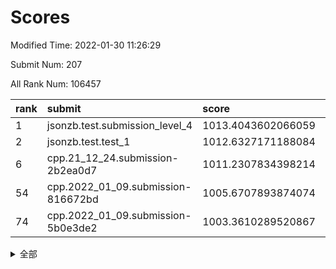 # Scores

Modified Time: 2022-01-30 11:26:29

Submit Num: 207

All Rank Num: 106457

| rank |               submit               |       score        |       sigma        | pk_num |
| :--- | :--------------------------------- | :----------------- | :----------------- | :----- |
| 1    | jsonzb.test.submission_level_4     | 1013.4043602066059 | 0.8141758955507001 | 2059   |
| 2    | jsonzb.test.test_1                 | 1012.6327171188084 | 0.7709769567602678 | 2059   |
| 6    | cpp.21_12_24.submission-2b2ea0d7   | 1011.2307834398214 | 0.8069901810627428 | 2057   |
| 54   | cpp.2022_01_09.submission-816672bd | 1005.6707893874074 | 0.7098966497290892 | 2055   |
| 74   | cpp.2022_01_09.submission-5b0e3de2 | 1003.3610289520867 | 0.7181329399914174 | 2060   |


<details>
<summary>全部</summary>

| rank |                 submit                 |       score        |       sigma        | pk_num |
| :--- | :------------------------------------- | :----------------- | :----------------- | :----- |
| 1    | jsonzb.test.submission_level_4         | 1013.4043602066059 | 0.8141758955507001 | 2059   |
| 2    | jsonzb.test.test_1                     | 1012.6327171188084 | 0.7709769567602678 | 2059   |
| 3    | gobigger.level_3.submission_level_3_24 | 1011.3030549175812 | 0.7510465068511735 | 2058   |
| 4    | gobigger.level_3.submission_level_3_16 | 1011.2968425239796 | 0.7665003595225195 | 2053   |
| 5    | gobigger.level_3.submission_level_3_3  | 1011.2586988714983 | 0.7811994824708374 | 2060   |
| 6    | cpp.21_12_24.submission-2b2ea0d7       | 1011.2307834398214 | 0.8069901810627428 | 2057   |
| 7    | gobigger.level_3.submission_level_3_6  | 1011.2165728097194 | 0.7841339924822458 | 2055   |
| 8    | gobigger.level_3.submission_level_3_45 | 1011.2048746591934 | 0.7774597834959752 | 2056   |
| 9    | gobigger.level_3.submission_level_3_0  | 1011.1159649806017 | 0.7668371648919854 | 2063   |
| 10   | gobigger.level_3.submission_level_3_31 | 1010.9294012819105 | 0.7690362326569488 | 2056   |
| 11   | gobigger.level_3.submission_level_3_35 | 1010.8449330115862 | 0.8030586998703151 | 2059   |
| 12   | gobigger.level_3.submission_level_3_22 | 1010.776271084863  | 0.757514910479291  | 2062   |
| 13   | gobigger.level_3.submission_level_3_30 | 1010.7616789636302 | 0.7657612286702762 | 2057   |
| 14   | gobigger.level_3.submission_level_3_10 | 1010.6256356471822 | 0.7726025045567746 | 2056   |
| 15   | gobigger.level_3.submission_level_3_25 | 1010.6075840433163 | 0.7695677484727227 | 2060   |
| 16   | gobigger.level_3.submission_level_3_7  | 1010.5491174730336 | 0.7759422284145324 | 2047   |
| 17   | gobigger.level_3.submission_level_3_34 | 1010.3415625019892 | 0.7547800269056605 | 2060   |
| 18   | gobigger.level_3.submission_level_3_17 | 1010.3265559649175 | 0.7653764757107676 | 2060   |
| 19   | gobigger.level_3.submission_level_3_46 | 1010.3157952755377 | 0.764298937627418  | 2054   |
| 20   | gobigger.level_3.submission_level_3_43 | 1010.2754926010944 | 0.7647393131276387 | 2055   |
| 21   | gobigger.level_3.submission_level_3_33 | 1010.274321212654  | 0.7793823523190632 | 2056   |
| 22   | gobigger.level_3.submission_level_3_32 | 1010.21942746219   | 0.7704093010639764 | 2061   |
| 23   | gobigger.level_3.submission_level_3_20 | 1010.2178967400566 | 0.7641924686705949 | 2058   |
| 24   | gobigger.level_3.submission_level_3_39 | 1010.2001140046945 | 0.7718591090708226 | 2057   |
| 25   | gobigger.level_3.submission_level_3_48 | 1010.1499369858294 | 0.7481907888672817 | 2059   |
| 26   | gobigger.level_3.submission_level_3_28 | 1010.032779167417  | 0.7815460027568336 | 2059   |
| 27   | gobigger.level_3.submission_level_3_1  | 1009.9021260005641 | 0.7680110731429866 | 2057   |
| 28   | gobigger.level_3.submission_level_3_14 | 1009.8688906625109 | 0.7753854341735282 | 2062   |
| 29   | gobigger.level_3.submission_level_3_5  | 1009.847500277946  | 0.7537154937942233 | 2055   |
| 30   | gobigger.level_3.submission_level_3_12 | 1009.8325577538322 | 0.7448862281198206 | 2061   |
| 31   | gobigger.level_3.submission_level_3_21 | 1009.8195115863922 | 0.7734712856223576 | 2062   |
| 32   | gobigger.level_3.submission_level_3_4  | 1009.7899496379016 | 0.7515138822175269 | 2057   |
| 33   | gobigger.level_3.submission_level_3_19 | 1009.7826295198912 | 0.770170647369136  | 2052   |
| 34   | gobigger.level_3.submission_level_3_26 | 1009.7525108831776 | 0.7560594465041344 | 2059   |
| 35   | gobigger.level_3.submission_level_3_27 | 1009.7074570996726 | 0.7457367189983143 | 2056   |
| 36   | gobigger.level_3.submission_level_3_47 | 1009.6905272516491 | 0.7718118439127573 | 2054   |
| 37   | gobigger.level_3.submission_level_3_18 | 1009.6134427668571 | 0.7534664193809774 | 2054   |
| 38   | gobigger.level_3.submission_level_3_42 | 1009.6056476097148 | 0.7561166104245151 | 2058   |
| 39   | gobigger.level_3.submission_level_3_29 | 1009.5711428102958 | 0.7760086118257804 | 2057   |
| 40   | gobigger.level_3.submission_level_3_41 | 1009.526247775151  | 0.7850112765160457 | 2052   |
| 41   | gobigger.level_3.submission_level_3_9  | 1009.4798394263634 | 0.7388674460347361 | 2055   |
| 42   | gobigger.level_3.submission_level_3_15 | 1009.4217921261006 | 0.748038333775898  | 2055   |
| 43   | gobigger.level_3.submission_level_3_11 | 1009.3294584045339 | 0.7579081497956258 | 2061   |
| 44   | gobigger.level_3.submission_level_3_49 | 1009.224870663943  | 0.7767407332752403 | 2060   |
| 45   | gobigger.level_3.submission_level_3_23 | 1009.1744214781756 | 0.7486367071665582 | 2058   |
| 46   | gobigger.level_3.submission_level_3_36 | 1009.0907929576354 | 0.7546384530389314 | 2055   |
| 47   | gobigger.level_3.submission_level_3_13 | 1009.0289468295971 | 0.7555754644406348 | 2056   |
| 48   | gobigger.level_3.submission_level_3_8  | 1008.8687890499416 | 0.7542825401806734 | 2058   |
| 49   | gobigger.level_3.submission_level_3_2  | 1008.8649219451916 | 0.7493855190806904 | 2053   |
| 50   | gobigger.level_3.submission_level_3_38 | 1008.8184975276073 | 0.7446463687162305 | 2063   |
| 51   | gobigger.level_3.submission_level_3_44 | 1008.7975527757841 | 0.7428948027828962 | 2053   |
| 52   | gobigger.level_3.submission_level_3_37 | 1008.2836619472929 | 0.7550743112391003 | 2056   |
| 53   | gobigger.level_3.submission_level_3_40 | 1008.0414109124471 | 0.7451240810738468 | 2054   |
| 54   | cpp.2022_01_09.submission-816672bd     | 1005.6707893874074 | 0.7098966497290892 | 2055   |
| 55   | gobigger.level_1.submission_level_1_47 | 1004.6095537695902 | 0.72249366756975   | 2057   |
| 56   | gobigger.level_1.submission_level_1_20 | 1004.4670387715996 | 0.708047247544101  | 2053   |
| 57   | gobigger.level_1.submission_level_1_27 | 1004.4086199353465 | 0.7286240810725971 | 2059   |
| 58   | gobigger.level_1.submission_level_1_21 | 1004.402887588108  | 0.7155472579107099 | 2057   |
| 59   | gobigger.level_1.submission_level_1_34 | 1004.3663685661281 | 0.7160569865302499 | 2055   |
| 60   | gobigger.level_1.submission_level_1_19 | 1004.2571875883405 | 0.721688380371097  | 2059   |
| 61   | gobigger.level_1.submission_level_1_38 | 1004.0411499447179 | 0.7138334210742344 | 2056   |
| 62   | gobigger.level_1.submission_level_1_44 | 1004.015252346387  | 0.7254715603226848 | 2057   |
| 63   | gobigger.level_1.submission_level_1_15 | 1003.9844256509322 | 0.7169489611197668 | 2055   |
| 64   | gobigger.level_1.submission_level_1_33 | 1003.9484030310356 | 0.7192257589886843 | 2055   |
| 65   | gobigger.level_1.submission_level_1_14 | 1003.8817934470693 | 0.7149579455178227 | 2060   |
| 66   | gobigger.level_1.submission_level_1_17 | 1003.7136039215917 | 0.7299139035302683 | 2058   |
| 67   | gobigger.level_1.submission_level_1_1  | 1003.6130597227314 | 0.7196807462102844 | 2058   |
| 68   | gobigger.level_1.submission_level_1_26 | 1003.5839661913046 | 0.7091497695359072 | 2062   |
| 69   | gobigger.level_1.submission_level_1_9  | 1003.5006433973574 | 0.7159011107795954 | 2052   |
| 70   | gobigger.level_1.submission_level_1_29 | 1003.4848450453312 | 0.704427419315151  | 2056   |
| 71   | gobigger.level_1.submission_level_1_24 | 1003.4657224704478 | 0.7124065339519107 | 2057   |
| 72   | gobigger.level_1.submission_level_1_5  | 1003.4400092043253 | 0.7073696639202841 | 2061   |
| 73   | gobigger.level_1.submission_level_1_28 | 1003.3924261488063 | 0.71186923854074   | 2056   |
| 74   | cpp.2022_01_09.submission-5b0e3de2     | 1003.3610289520867 | 0.7181329399914174 | 2060   |
| 75   | gobigger.level_1.submission_level_1_42 | 1003.3217012559768 | 0.7170831642857628 | 2057   |
| 76   | gobigger.level_1.submission_level_1_4  | 1003.3044261759118 | 0.7107020928300956 | 2059   |
| 77   | gobigger.level_1.submission_level_1_23 | 1003.2566270186235 | 0.7205577949800052 | 2059   |
| 78   | gobigger.level_1.submission_level_1_49 | 1003.2111327810301 | 0.7215755569509422 | 2054   |
| 79   | gobigger.level_1.submission_level_1_8  | 1003.1532838746266 | 0.7100304531734632 | 2056   |
| 80   | gobigger.level_1.submission_level_1_48 | 1003.1376586857664 | 0.7073114696820911 | 2060   |
| 81   | gobigger.level_1.submission_level_1_40 | 1003.1121203767844 | 0.7215269549167683 | 2050   |
| 82   | gobigger.level_1.submission_level_1_31 | 1002.9623600405381 | 0.7095272629346373 | 2054   |
| 83   | gobigger.level_1.submission_level_1_13 | 1002.953532658357  | 0.7195670148230706 | 2053   |
| 84   | gobigger.level_1.submission_level_1_6  | 1002.8975978086569 | 0.713093004568275  | 2058   |
| 85   | gobigger.level_1.submission_level_1_45 | 1002.8683107136163 | 0.7107221393295945 | 2060   |
| 86   | gobigger.level_1.submission_level_1_36 | 1002.7763315970288 | 0.7119642380325617 | 2060   |
| 87   | gobigger.level_1.submission_level_1_0  | 1002.7109346653217 | 0.7153908857242084 | 2054   |
| 88   | gobigger.level_1.submission_level_1_30 | 1002.7095416848756 | 0.7175916678082962 | 2057   |
| 89   | gobigger.level_1.submission_level_1_37 | 1002.6802905023344 | 0.7105956195182249 | 2058   |
| 90   | gobigger.level_1.submission_level_1_18 | 1002.6702665541359 | 0.7124988584090773 | 2060   |
| 91   | gobigger.level_1.submission_level_1_22 | 1002.6466899107412 | 0.7304048718473454 | 2058   |
| 92   | gobigger.level_1.submission_level_1_16 | 1002.6272018921042 | 0.7178966845946085 | 2058   |
| 93   | gobigger.level_1.submission_level_1_7  | 1002.6153944921139 | 0.7225337139125766 | 2058   |
| 94   | gobigger.level_1.submission_level_1_46 | 1002.4782855241128 | 0.7126827737612671 | 2057   |
| 95   | gobigger.level_1.submission_level_1_11 | 1002.4458666897353 | 0.712949615281079  | 2057   |
| 96   | gobigger.level_1.submission_level_1_39 | 1002.3603985504672 | 0.7203123276302986 | 2051   |
| 97   | gobigger.level_1.submission_level_1_12 | 1002.1997413918652 | 0.7168000404666701 | 2059   |
| 98   | gobigger.level_1.submission_level_1_35 | 1002.0846664527725 | 0.7127024489761207 | 2059   |
| 99   | gobigger.level_1.submission_level_1_3  | 1002.0663510618864 | 0.7076563797983159 | 2054   |
| 100  | gobigger.level_1.submission_level_1_41 | 1002.0231909130234 | 0.7080862393977203 | 2059   |
| 101  | gobigger.level_1.submission_level_1_32 | 1001.9985496198927 | 0.7161971063703255 | 2057   |
| 102  | gobigger.level_1.submission_level_1_25 | 1001.8444041170857 | 0.7093527227356974 | 2060   |
| 103  | gobigger.level_1.submission_level_1_2  | 1001.8047429830798 | 0.7055866269461061 | 2059   |
| 104  | gobigger.level_1.submission_level_1_43 | 1001.6546704065794 | 0.7073709232779275 | 2056   |
| 105  | gobigger.level_1.submission_level_1_10 | 1001.354509575852  | 0.7157526536605483 | 2048   |
| 106  | gobigger.random.submission_random_15   | 997.5467822540777  | 0.7033822996320713 | 2047   |
| 107  | gobigger.random.submission_random_10   | 997.1179144065587  | 0.7078151443438706 | 2055   |
| 108  | gobigger.random.submission_random_9    | 996.9610993920664  | 0.711400497563209  | 2052   |
| 109  | gobigger.random.submission_random_6    | 996.8405298616628  | 0.7068222714846537 | 2052   |
| 110  | gobigger.random.submission_random_48   | 996.6876267932489  | 0.7014660996079649 | 2057   |
| 111  | gobigger.random.submission_random_35   | 996.6835628631405  | 0.6979249453821572 | 2060   |
| 112  | gobigger.random.submission_random_26   | 996.6803428459524  | 0.712303866428016  | 2062   |
| 113  | gobigger.random.submission_random_24   | 996.6633555919809  | 0.7075325449330556 | 2055   |
| 114  | gobigger.random.submission_random_4    | 996.6055090335262  | 0.7015559452461879 | 2060   |
| 115  | gobigger.random.submission_random_3    | 996.5418246123135  | 0.7140720666412159 | 2055   |
| 116  | gobigger.random.submission_random_13   | 996.5402421964218  | 0.7063682529344838 | 2062   |
| 117  | gobigger.random.submission_random_29   | 996.5381868209472  | 0.7044398733704113 | 2056   |
| 118  | gobigger.random.submission_random_38   | 996.3823067465268  | 0.7078958831922253 | 2064   |
| 119  | gobigger.random.submission_random_11   | 996.3649199454003  | 0.7035288193389037 | 2054   |
| 120  | gobigger.random.submission_random_37   | 996.3332024580654  | 0.7109635786911587 | 2053   |
| 121  | gobigger.random.submission_random_39   | 996.3227639867331  | 0.7002970855836064 | 2059   |
| 122  | gobigger.random.submission_random_5    | 996.3109084963091  | 0.7057055753795038 | 2061   |
| 123  | gobigger.random.submission_random_19   | 996.2941020028917  | 0.6984970188927739 | 2061   |
| 124  | gobigger.random.submission_random_44   | 996.2557977503293  | 0.7313373023373977 | 2059   |
| 125  | gobigger.random.submission_random_40   | 996.2206760906837  | 0.7123160429872655 | 2057   |
| 126  | gobigger.random.submission_random_0    | 996.0832215000447  | 0.7194637138633018 | 2047   |
| 127  | gobigger.random.submission_random_21   | 996.0165933371054  | 0.7205445637184898 | 2060   |
| 128  | gobigger.random.submission_random_30   | 995.9897328393552  | 0.724880941644089  | 2055   |
| 129  | gobigger.random.submission_random_32   | 995.9882449824062  | 0.7151505037859133 | 2056   |
| 130  | gobigger.random.submission_random_23   | 995.9524662571981  | 0.7108711311803738 | 2063   |
| 131  | gobigger.random.submission_random_46   | 995.8825670178157  | 0.7100311564618306 | 2053   |
| 132  | gobigger.random.submission_random_34   | 995.8814228367102  | 0.7217327689100619 | 2053   |
| 133  | gobigger.random.submission_random_8    | 995.8112386764493  | 0.70124774302183   | 2059   |
| 134  | gobigger.random.submission_random_18   | 995.745660882372   | 0.7089899449671869 | 2060   |
| 135  | gobigger.random.submission_random_45   | 995.7434973280583  | 0.7095543756673018 | 2061   |
| 136  | gobigger.random.submission_random_12   | 995.6997703844593  | 0.7145886449005572 | 2059   |
| 137  | gobigger.random.submission_random_43   | 995.6033680219576  | 0.7140386638016792 | 2058   |
| 138  | gobigger.random.submission_random_22   | 995.5969472910139  | 0.7079729160790782 | 2054   |
| 139  | gobigger.random.submission_random_42   | 995.5942122278589  | 0.72704821218081   | 2059   |
| 140  | gobigger.random.submission_random_28   | 995.5482757441081  | 0.709891525424588  | 2060   |
| 141  | gobigger.random.submission_random_16   | 995.4587680700593  | 0.7242153284885123 | 2053   |
| 142  | gobigger.random.submission_random_47   | 995.4344871835693  | 0.7164463990876342 | 2058   |
| 143  | gobigger.random.submission_random_2    | 995.3453737633813  | 0.7156513967710317 | 2061   |
| 144  | gobigger.random.submission_random_14   | 995.3443327847341  | 0.7242567595449152 | 2061   |
| 145  | gobigger.random.submission_random_33   | 995.332710230526   | 0.7182609150414532 | 2063   |
| 146  | gobigger.random.submission_random_7    | 995.3122013078407  | 0.7301534815157231 | 2062   |
| 147  | gobigger.random.submission_random_17   | 995.2548107413847  | 0.7227733788515058 | 2057   |
| 148  | gobigger.random.submission_random_31   | 995.2284781377115  | 0.7073955746537282 | 2057   |
| 149  | gobigger.random.submission_random_25   | 995.135802335336   | 0.7030482214982825 | 2058   |
| 150  | gobigger.random.submission_random_27   | 995.1315603374829  | 0.7053511022259744 | 2055   |
| 151  | gobigger.random.submission_random_36   | 995.1144935388538  | 0.7110888810165418 | 2053   |
| 152  | gobigger.random.submission_random_49   | 995.0724861380609  | 0.7130295586735584 | 2057   |
| 153  | gobigger.random.submission_random_20   | 994.8352025124871  | 0.724780324144247  | 2055   |
| 154  | gobigger.random.submission_random_41   | 994.7988993223622  | 0.7201495604263243 | 2059   |
| 155  | gobigger.random.submission_random_1    | 994.424953885976   | 0.7176243304668003 | 2061   |
| 156  | gobigger.level_2.submission_level_2_15 | 994.2382388925934  | 0.7170301352819689 | 2057   |
| 157  | gobigger.level_2.submission_level_2_41 | 994.1067621944813  | 0.7394563368206332 | 2059   |
| 158  | gobigger.level_2.submission_level_2_19 | 993.6647597947235  | 0.7419357368402671 | 2058   |
| 159  | gobigger.level_2.submission_level_2_49 | 993.5357799970163  | 0.7275281754820103 | 2054   |
| 160  | gobigger.level_2.submission_level_2_0  | 993.4671495120688  | 0.733393288859448  | 2060   |
| 161  | gobigger.level_2.submission_level_2_36 | 993.3839499727698  | 0.7482420610187638 | 2055   |
| 162  | gobigger.level_2.submission_level_2_30 | 993.0306637961963  | 0.7250015199573719 | 2055   |
| 163  | gobigger.level_2.submission_level_2_2  | 993.0017868418706  | 0.740395103502706  | 2057   |
| 164  | gobigger.level_2.submission_level_2_45 | 992.8258139379634  | 0.7232600623517103 | 2054   |
| 165  | gobigger.level_2.submission_level_2_17 | 992.803652361544   | 0.7230306422461524 | 2054   |
| 166  | gobigger.level_2.submission_level_2_40 | 992.7936299649941  | 0.7380575143378237 | 2062   |
| 167  | gobigger.level_2.submission_level_2_38 | 992.7890696720882  | 0.7496332334078628 | 2061   |
| 168  | gobigger.level_2.submission_level_2_33 | 992.5447579706425  | 0.7324995969592448 | 2062   |
| 169  | gobigger.level_2.submission_level_2_42 | 992.5202696063877  | 0.7406902903030499 | 2059   |
| 170  | gobigger.level_2.submission_level_2_35 | 992.5028094328179  | 0.7345256832274836 | 2061   |
| 171  | gobigger.level_2.submission_level_2_21 | 992.4795365199133  | 0.7479544361710061 | 2049   |
| 172  | gobigger.level_2.submission_level_2_1  | 992.4699889910971  | 0.7402875240955421 | 2056   |
| 173  | gobigger.level_2.submission_level_2_46 | 992.444651604553   | 0.7417074400741382 | 2055   |
| 174  | gobigger.level_2.submission_level_2_34 | 992.4321421671348  | 0.7405360450719922 | 2062   |
| 175  | gobigger.level_2.submission_level_2_37 | 992.3361862485443  | 0.7602908810152771 | 2061   |
| 176  | gobigger.level_2.submission_level_2_29 | 992.3181691016651  | 0.7400225117846749 | 2057   |
| 177  | gobigger.level_2.submission_level_2_39 | 992.3180171824978  | 0.7441778738106647 | 2059   |
| 178  | gobigger.level_2.submission_level_2_9  | 992.2948310870923  | 0.7334429761512994 | 2054   |
| 179  | gobigger.level_2.submission_level_2_7  | 992.2729724489252  | 0.7460566847882807 | 2049   |
| 180  | gobigger.level_2.submission_level_2_44 | 992.1552725635096  | 0.7350998307917126 | 2053   |
| 181  | gobigger.level_2.submission_level_2_13 | 992.1483539398978  | 0.7296999561292543 | 2059   |
| 182  | gobigger.level_2.submission_level_2_26 | 992.1190076813843  | 0.7436051146108004 | 2053   |
| 183  | gobigger.level_2.submission_level_2_47 | 992.0992783071606  | 0.7300644187559244 | 2059   |
| 184  | gobigger.level_2.submission_level_2_8  | 992.0803454246814  | 0.738041518116345  | 2057   |
| 185  | gobigger.level_2.submission_level_2_3  | 992.0721470000684  | 0.7593981739981874 | 2056   |
| 186  | gobigger.level_2.submission_level_2_25 | 992.0706105122094  | 0.7383035670672292 | 2063   |
| 187  | gobigger.level_2.submission_level_2_18 | 991.9054181773512  | 0.7438720496841456 | 2055   |
| 188  | gobigger.level_2.submission_level_2_27 | 991.7741736349814  | 0.7498593080245579 | 2056   |
| 189  | gobigger.level_2.submission_level_2_12 | 991.7292712246175  | 0.7540961020920187 | 2055   |
| 190  | gobigger.level_2.submission_level_2_20 | 991.665679488366   | 0.746508559393367  | 2059   |
| 191  | gobigger.level_2.submission_level_2_43 | 991.6319522625604  | 0.7697082871110082 | 2059   |
| 192  | gobigger.level_2.submission_level_2_5  | 991.6100436965944  | 0.7480969733252834 | 2052   |
| 193  | gobigger.level_2.submission_level_2_11 | 991.598001132474   | 0.7408115528702344 | 2056   |
| 194  | gobigger.level_2.submission_level_2_32 | 991.4658889541993  | 0.7489072850648213 | 2060   |
| 195  | gobigger.level_2.submission_level_2_4  | 991.4494427784815  | 0.7526027219200528 | 2062   |
| 196  | gobigger.level_2.submission_level_2_28 | 991.4349132376318  | 0.759326158897178  | 2059   |
| 197  | gobigger.level_2.submission_level_2_10 | 991.3759062257053  | 0.7584624237023802 | 2058   |
| 198  | gobigger.level_2.submission_level_2_48 | 991.305790499134   | 0.7567962226261497 | 2062   |
| 199  | gobigger.level_2.submission_level_2_16 | 991.2637583002032  | 0.7598961387004302 | 2055   |
| 200  | gobigger.level_2.submission_level_2_14 | 990.9735893654474  | 0.7541944147390715 | 2058   |
| 201  | gobigger.level_2.submission_level_2_22 | 990.711363225681   | 0.7497900234989314 | 2058   |
| 202  | gobigger.level_2.submission_level_2_24 | 990.6156065279328  | 0.7538490093283619 | 2059   |
| 203  | gobigger.level_2.submission_level_2_23 | 990.5241852724122  | 0.7547837037841357 | 2059   |
| 204  | gobigger.level_2.submission_level_2_6  | 990.4323404447683  | 0.7602669885645934 | 2054   |
| 205  | gobigger.level_2.submission_level_2_31 | 990.0683612282886  | 0.7691910453706826 | 2058   |
| 206  | gobigger.none.submission_none_0        | 978.5921100672216  | 1.3325541766668647 | 2058   |
| 207  | gobigger.none.submission_none_1        | 975.6998488766923  | 1.4471163101066196 | 2055   |

</details>